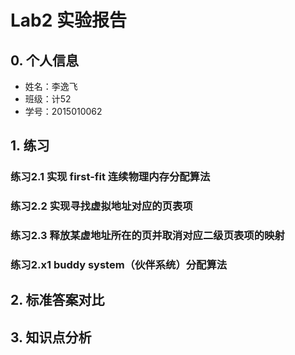 # Lab2 实验报告

## 0. 个人信息
- 姓名：李逸飞
- 班级：计52
- 学号：2015010062

## 1. 练习

### 练习2.1 实现 first-fit 连续物理内存分配算法

### 练习2.2 实现寻找虚拟地址对应的页表项

### 练习2.3 释放某虚地址所在的页并取消对应二级页表项的映射

### 练习2.x1 buddy system（伙伴系统）分配算法


## 2. 标准答案对比


## 3. 知识点分析

